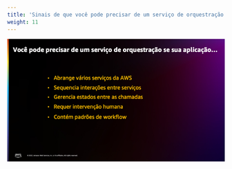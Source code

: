 ```yaml
---
title: 'Sinais de que você pode precisar de um serviço de orquestração'
weight: 11
---
```


![Sinais de que você pode precisar de um serviço de orquestração](/static/img/intro/pt-br/signs.png)

